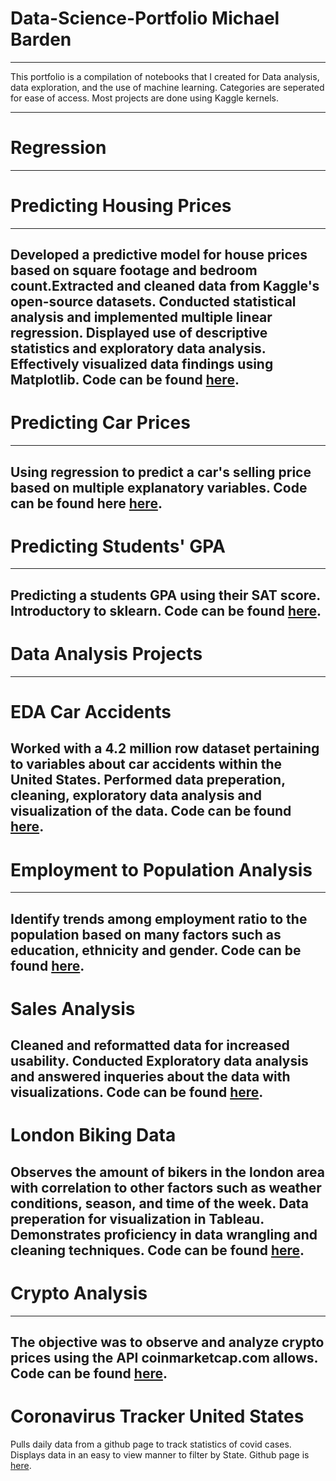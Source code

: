 # Data-Science-Portfolio Michael Barden
-----
This portfolio is a compilation of notebooks that I created for Data analysis, data exploration, and the use of machine learning. Categories are seperated for ease of access. Most projects are done using Kaggle kernels.  

-----
# Regression
-----
# Predicting Housing Prices
-----
Developed a predictive model for house prices based on square footage and bedroom count.Extracted and cleaned data from Kaggle's open-source datasets. Conducted statistical analysis and implemented multiple linear regression. Displayed use of descriptive statistics and exploratory data analysis. Effectively visualized data findings using Matplotlib. Code can be found [here](https://www.kaggle.com/code/bardenm/predicting-housing-prices).
-----
# Predicting Car Prices
-----
Using regression to predict a car's selling price based on multiple explanatory variables. Code can be found here [here](https://www.kaggle.com/bardenm/predicting-car-prices).
-----
# Predicting Students' GPA
-----
Predicting a students GPA using their SAT score. Introductory to sklearn. Code can be found [here](https://www.kaggle.com/code/bardenm/simple-linear-regression/notebook).
-----
# Data Analysis Projects
-----
# EDA Car Accidents
Worked with a 4.2 million row dataset pertaining to variables about car accidents within the United States. Performed data preperation, cleaning, exploratory data analysis and visualization of the data. Code can be found [here](https://www.kaggle.com/code/bardenm/sales-analysis).
-----
# Employment to Population Analysis
-----
Identify trends among employment ratio to the population based on many factors such as education, ethnicity and gender. Code can be found [here](https://www.kaggle.com/code/bardenm/employment-to-population-analysis).
-----
# Sales Analysis
Cleaned and reformatted data for increased usability. Conducted Exploratory data analysis and answered inqueries about the data with visualizations. Code can be found [here](https://www.kaggle.com/code/bardenm/sales-analysis). 
-----
# London Biking Data
Observes the amount of bikers in the london area with correlation to other factors such as weather conditions, season, and time of the week. Data preperation for visualization in Tableau. Demonstrates proficiency in data wrangling and cleaning techniques. Code can be found [here](https://www.kaggle.com/code/bardenm/london-biking-data/notebook). 
-----
# Crypto Analysis
-----
The objective was to observe and analyze crypto prices using the API coinmarketcap.com allows. Code can be found [here](https://www.kaggle.com/code/bardenm/crypto-data/notebook).
-----
# Coronavirus Tracker United States 
Pulls daily data from a github page to track statistics of covid cases. Displays data in an easy to view manner to filter by State. Github page is [here](https://github.com/BardenM/CoronaVirusTrackerUS).

